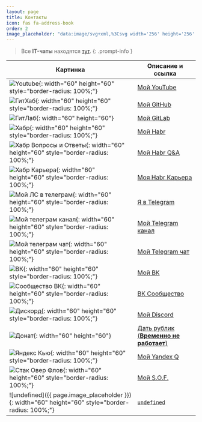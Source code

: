 ```yaml
---
layout: page
title: Контакты
icon: fas fa-address-book
order: 2
image_placeholder: "data:image/svg+xml,%3Csvg width='256' height='256' xmlns='http://www.w3.org/2000/svg'%3E%3Cg id='Layer_1'%3E%3Ctitle%3ELayer 1%3C/title%3E%3Crect stroke-width='0' id='svg_2' height='256' width='256' y='0' x='0' stroke='%23000' fill='%23919191'/%3E%3C/g%3E%3C/svg%3E"
---
```


> Все **IT-чаты** находятся [тут](https://github.com/SeryiBaran/tg-it-chats).
{: .prompt-info }

| Картинка                                                                                                               | Описание и ссылка                                                                                    |
| ---------------------------------------------------------------------------------------------------------------------- | ---------------------------------------------------------------------------------------------------- |
| ![Youtube](/uploads/icons/youtube.webp){: width="60" height="60" style="border-radius: 100%;"}                         | [Мой YouTube](https://www.youtube.com/channel/UC7hhejQ7G0X9ZqskzwV7sNA)                              |
| ![ГитХаб](/uploads/icons/github.webp){: width="60" height="60" style="border-radius: 100%;"}                           | [Мой GitHub](https://github.com/SeryiBaran)                                                          |
| ![ГитЛаб](/uploads/icons/gitlab.webp){: width="60" height="60"}                                                        | [Мой GitLab](https://gitlab.com/SeryiBaran) <!-- Без style="border-radius: 100%;" -->                |
| ![Хабр](/uploads/icons/habr.webp){: width="60" height="60" style="border-radius: 100%;"}                               | [Мой Habr](https://habr.com/ru/users/SeryiBaran6)                                                    |
| ![Хабр Вопросы и Ответы](/uploads/icons/habr.webp){: width="60" height="60" style="border-radius: 100%;"}              | [Мой Habr Q&A](https://qna.habr.com/user/SeryiBaran6)                                                |
| ![Хабр Карьера](/uploads/icons/habr.webp){: width="60" height="60" style="border-radius: 100%;"}                       | [Моя Habr Карьера](https://career.habr.com/seryibaran6)                                              |
| ![Мой ЛС в телеграм](/uploads/icons/telegram.webp){: width="60" height="60" style="border-radius: 100%;"}              | [Я в Telegram ](https://t.me/ivanchai6iv)                                                            |
| ![Мой телеграм канал](/uploads/icons/telegram.webp){: width="60" height="60" style="border-radius: 100%;"}             | [Мой Telegram канал](https://t.me/ivanchaigroop)                                                     |
| ![Мой телеграм чат](/uploads/icons/telegram.webp){: width="60" height="60" style="border-radius: 100%;"}               | [Мой Telegram чат](https://t.me/ivanchaitalk)                                                        |
| ![ВК](/uploads/icons/vk.webp){: width="60" height="60" style="border-radius: 100%;"}                                   | [Мой ВК](https://vk.com/ivanchai6)                                                                   |
| ![Сообщество ВК](/uploads/icons/vk.webp){: width="60" height="60" style="border-radius: 100%;"}                        | [ВК Сообщество](https://vk.com/ivanchaismeh)                                                         |
| ![Дискорд](/uploads/icons/discord.webp){: width="60" height="60" style="border-radius: 100%;"}                         | [Мой Discord](https://discord.gg/3zvBzgaw2P)                                                         |
| ![Донат](/uploads/icons/donationalerts.webp){: width="60" height="60"}                                                 | [Дать рублик (**Временно не работает**)](https://www.donationalerts.com/r/seryibaran) <!-- Без style="border-radius: 100%;" --> |
| ![Яндекс Кью](/uploads/icons/yandexq.webp){: width="60" height="60" style="border-radius: 100%;"}                      | [Мой Yandex Q](https://yandex.ru/q/profile/y6dm92f22mkqh04h3v4b1rv6er/)                              |
| ![Стак Овер Флов](/uploads/icons/stackoverflow.webp){: width="60" height="60" style="border-radius: 100%;"}            | [Мой S.O.F.](https://ru.stackoverflow.com/users/418945/seryibananan)                                 |
| ![undefined]({{ page.image_placeholder }}){: width="60" height="60" style="border-radius: 100%;"}                      | [`undefined`](https://t.me/+XpDWVl2pW8xhZDAy/)                                                       |
